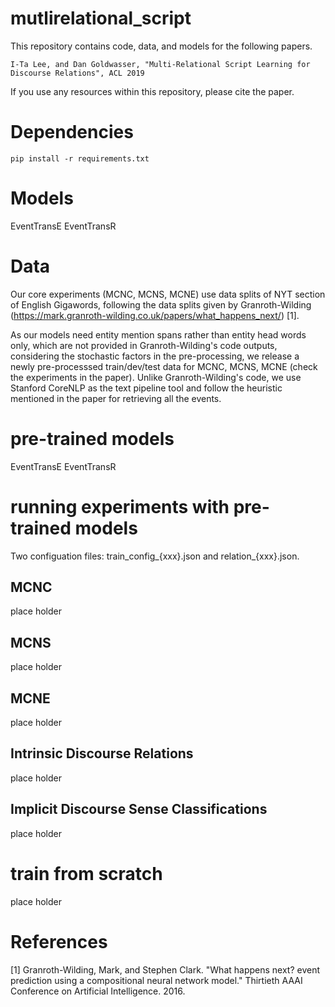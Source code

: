 # mutlirelational_script
This repository contains code, data, and models for the following papers. 

```
I-Ta Lee, and Dan Goldwasser, "Multi-Relational Script Learning for Discourse Relations", ACL 2019
```

If you use any resources within this repository, please cite the paper.

# Dependencies

```
pip install -r requirements.txt
```

# Models

EventTransE
EventTransR


# Data

Our core experiments (MCNC, MCNS, MCNE) use data splits of NYT section of English Gigawords, following the data splits given by Granroth-Wilding (https://mark.granroth-wilding.co.uk/papers/what_happens_next/) [1].

As our models need entity mention spans rather than entity head words only, which are not provided in Granroth-Wilding's code outputs, considering the stochastic factors in the pre-processing, we release a newly pre-processsed train/dev/test data for MCNC, MCNS, MCNE (check the experiments in the paper). Unlike Granroth-Wilding's code, we use Stanford CoreNLP as the text pipeline tool and follow the heuristic mentioned in the paper for retrieving all the events.


# pre-trained models

EventTransE
EventTransR

# running experiments with pre-trained models

Two configuation files: train_config_{xxx}.json and relation_{xxx}.json.

## MCNC

place holder

## MCNS

place holder

## MCNE

place holder

## Intrinsic Discourse Relations

place holder

## Implicit Discourse Sense Classifications

place holder

# train from scratch

place holder


# References

[1] Granroth-Wilding, Mark, and Stephen Clark. "What happens next? event prediction using a compositional neural network model." Thirtieth AAAI Conference on Artificial Intelligence. 2016.
